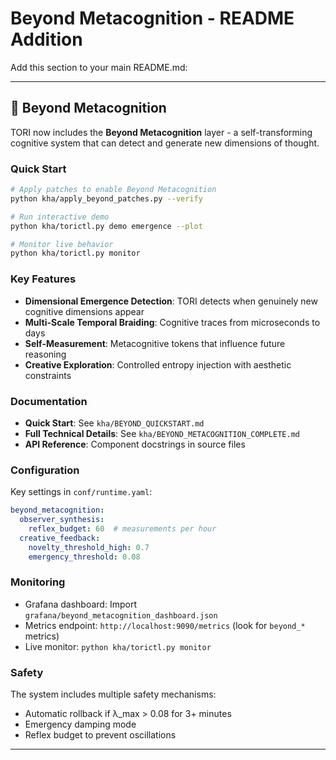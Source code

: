 # Beyond Metacognition - README Addition

Add this section to your main README.md:

---

## 🌌 Beyond Metacognition

TORI now includes the **Beyond Metacognition** layer - a self-transforming cognitive system that can detect and generate new dimensions of thought.

### Quick Start

```bash
# Apply patches to enable Beyond Metacognition
python kha/apply_beyond_patches.py --verify

# Run interactive demo
python kha/torictl.py demo emergence --plot

# Monitor live behavior
python kha/torictl.py monitor
```

### Key Features

- **Dimensional Emergence Detection**: TORI detects when genuinely new cognitive dimensions appear
- **Multi-Scale Temporal Braiding**: Cognitive traces from microseconds to days
- **Self-Measurement**: Metacognitive tokens that influence future reasoning
- **Creative Exploration**: Controlled entropy injection with aesthetic constraints

### Documentation

- **Quick Start**: See `kha/BEYOND_QUICKSTART.md`
- **Full Technical Details**: See `kha/BEYOND_METACOGNITION_COMPLETE.md`
- **API Reference**: Component docstrings in source files

### Configuration

Key settings in `conf/runtime.yaml`:

```yaml
beyond_metacognition:
  observer_synthesis:
    reflex_budget: 60  # measurements per hour
  creative_feedback:
    novelty_threshold_high: 0.7
    emergency_threshold: 0.08
```

### Monitoring

- Grafana dashboard: Import `grafana/beyond_metacognition_dashboard.json`
- Metrics endpoint: `http://localhost:9090/metrics` (look for `beyond_*` metrics)
- Live monitor: `python kha/torictl.py monitor`

### Safety

The system includes multiple safety mechanisms:
- Automatic rollback if λ_max > 0.08 for 3+ minutes
- Emergency damping mode
- Reflex budget to prevent oscillations

---
